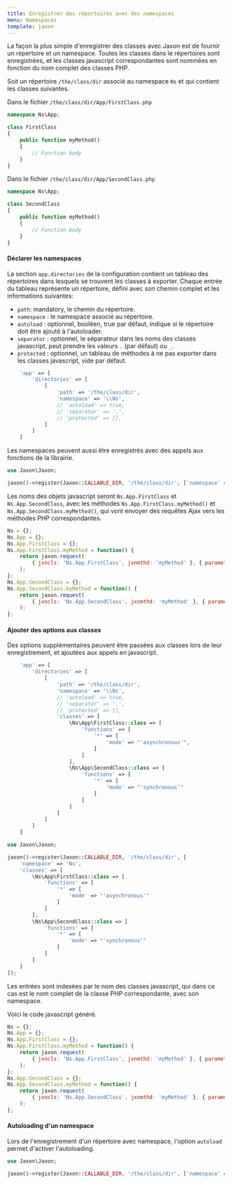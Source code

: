```yaml
---
title: Enregistrer des répertoires avec des namespaces
menu: Namespaces
template: jaxon
---
```


La façon la plus simple d'enregistrer des classes avec Jaxon est de fournir un répertoire et un namespace.
Toutes les classes dans le répertoires sont enregistrées, et les classes javascript correspondantes sont nommées en fonction du nom complet des classes PHP.

Soit un répertoire `/the/class/dir` associé au namespace `Ns` et qui contient les classes suivantes.

Dans le fichier `/the/class/dir/App/FirstClass.php`

```php
namespace Ns\App;

class FirstClass
{
    public function myMethod()
    {
        // Function body
    }
}
```

Dans le fichier `/the/class/dir/App/SecondClass.php`

```php
namespace Ns\App;

class SecondClass
{
    public function myMethod()
    {
        // Function body
    }
}
```

#### Déclarer les namespaces

La section `app.directories` de la configuration contient un tableau des répertoires dans lesquels se trouvent les classes à exporter.
Chaque entrée du tableau représente un répertoire, défini avec son chemin complet et les informations suivantes:

- `path`: mandatory, le chemin du répertoire.
- `namespace` : le namespace associé au répertoire.
- `autoload` : optionnel, booléen, true par défaut, indique si le répertoire doit être ajouté à l'autoloader.
- `separator` : optionnel, le séparateur dans les noms des classes javascript, peut prendre les valeurs `.` (par défaut) ou `_`.
- `protected` : optionnel, un tableau de méthodes à ne pas exporter dans les classes javascript, vide par défaut.

```php
    'app' => [
        'directories' => [
            [
                'path' => '/the/class/dir',
                'namespace' => '\\Ns',
                // 'autoload' => true,
                // 'separator' => '.',
                // 'protected' => [],
            ]
        ]
    ]
```

Les namespaces peuvent aussi être enregistrés avec des appels aux fonctions de la librairie.

```php
use Jaxon\Jaxon;

jaxon()->register(Jaxon::CALLABLE_DIR, '/the/class/dir', ['namespace' => 'Ns']);
```

Les noms des objets javascript seront `Ns.App.FirstClass` et `Ns.App.SecondClass`, avec les méthodes `Ns.App.FirstClass.myMethod()` et `Ns.App.SecondClass.myMethod()`, qui vont envoyer des requêtes Ajax vers les méthodes PHP correspondantes.

```js
Ns = {};
Ns.App = {};
Ns.App.FirstClass = {};
Ns.App.FirstClass.myMethod = function() {
    return jaxon.request(
        { jxncls: 'Ns.App.FirstClass', jxnmthd: 'myMethod' }, { parameters: arguments }
    );
};
Ns.App.SecondClass = {};
Ns.App.SecondClass.myMethod = function() {
    return jaxon.request(
        { jxncls: 'Ns.App.SecondClass', jxnmthd: 'myMethod' }, { parameters: arguments }
    );
};
```

#### Ajouter des options aux classes

Des options supplémentaires peuvent être passées aux classes lors de leur enregistrement, et ajoutées aux appels en javascript.

```php
    'app' => [
        'directories' => [
            [
                'path' => '/the/class/dir',
                'namespace' => '\\Ns',
                // 'autoload' => true,
                // 'separator' => '.',
                // 'protected' => [],
                'classes' => [
                    \Ns\App\FirstClass::class => [
                        'functions' => [
                            '*' => [
                                'mode' => "'asynchronous'",
                            ]
                        ]
                    ],
                    \Ns\App\SecondClass::class => [
                        'functions' => [
                            '*' => [
                                'mode' => "'synchronous'"
                            ]
                        ]
                    ]
                ]
            ]
        ]
    ]
```

```php
use Jaxon\Jaxon;

jaxon()->register(Jaxon::CALLABLE_DIR, '/the/class/dir', [
    'namespace' => 'Ns',
    'classes' => [
        \Ns\App\FirstClass::class => [
            'functions' => [
                '*' => [
                    'mode' => "'asynchronous'"
                ]
            ]
        ],
        \Ns\App\SecondClass::class => [
            'functions' => [
                '*' => [
                    'mode' => "'synchronous'"
                ]
            ]
        ]
    ]
]);
```

Les entrées sont indexées par le nom des classes javascript, qui dans ce cas est le nom complet de la classe PHP correspondante, avec son namespace.

Voici le code javascript généré.

```js
Ns = {};
Ns.App = {};
Ns.App.FirstClass = {};
Ns.App.FirstClass.myMethod = function() {
    return jaxon.request(
        { jxncls: 'Ns.App.FirstClass', jxnmthd: 'myMethod' }, { parameters: arguments, mode: 'asynchronous' }
    );
};
Ns.App.SecondClass = {};
Ns.App.SecondClass.myMethod = function() {
    return jaxon.request(
        { jxncls: 'Ns.App.SecondClass', jxnmthd: 'myMethod' }, { parameters: arguments, mode: 'synchronous' }
    );
};
```

#### Autoloading d'un namespace

Lors de l'enregistrement d'un répertoire avec namespace, l'option `autoload` permet d'activer l'autoloading.

```php
use Jaxon\Jaxon;

jaxon()->register(Jaxon::CALLABLE_DIR, '/the/class/dir', ['namespace' => 'Ns', 'autoload' => true]);
```
